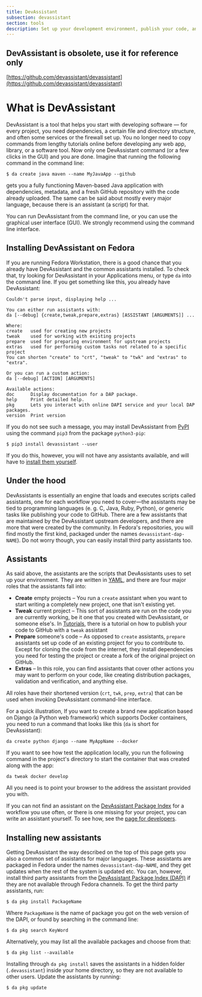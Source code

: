```yaml
---
title: DevAssistant
subsection: devassistant
section: tools
description: Set up your development environment, publish your code, and do many of the chores that somehow keep you from the important stuff — writing your software.
---
```


## DevAssistant is obsolete, use it for reference only

[https://github.com/devassistant/devassistant](https://github.com/devassistant/devassistant)


# What is DevAssistant

DevAssistant is a tool that helps you start with developing software — for every
project, you need dependencies, a certain file and directory structure, and
often some services or the firewall set up. You no longer need to copy commands
from lengthy tutorials online before developing any web app, library, or a
software tool. Now only one DevAssistant command (or a few clicks in the GUI)
and you are done.  Imagine that running the following command in the command
line:

    $ da create java maven --name MyJavaApp --github

gets you a fully functioning Maven-based Java application with dependencies,
metadata, and a fresh GitHub repository with the code already uploaded. The
same can be said about mostly every major language, because there is an
assistant (a script) for that.

You can run DevAssistant from the command line, or you can use the graphical
user interface (GUI). We strongly recommend using the command line interface.

## Installing DevAssistant on Fedora

If you are running Fedora Workstation, there is a good chance that you already
have DevAssistant and the common assistants installed. To check that, try
looking for DevAssistant in your Applications menu, or type `da` into the
command line. If you get something like this, you already have DevAssistant:

    Couldn't parse input, displaying help ...

    You can either run assistants with:
    da [--debug] {create,tweak,prepare,extras} [ASSISTANT [ARGUMENTS]] ...

    Where:
    create   used for creating new projects
    tweak    used for working with existing projects
    prepare  used for preparing environment for upstream projects
    extras   used for performing custom tasks not related to a specific project
    You can shorten "create" to "crt", "tweak" to "twk" and "extras" to "extra".

    Or you can run a custom action:
    da [--debug] [ACTION] [ARGUMENTS]

    Available actions:
    doc      Display documentation for a DAP package.
    help     Print detailed help.
    pkg      Lets you interact with online DAPI service and your local DAP
    packages.
    version  Print version

If you do not see such a message, you may install DevAssistant from
[PyPI](https://pypi.python.org) using the command `pip3` from the package
`python3-pip`:

    $ pip3 install devassistant --user

If you do this, however, you will not have any assistants available, and will
have to [install them yourself](about.html#installing-new-assistants).

## Under the hood

DevAssistants is essentially an engine that loads and executes scripts called
assistants, one for each workflow you need to cover—the assistants may be tied
to programming languages (e. g. C, Java, Ruby, Python), or generic tasks like
publishing your code to GitHub. There are a few assistants that are maintained
by the DevAssistant upstream developers, and there are more that were created
by the community. In Fedora's repositories, you will find mostly the first
kind, packaged under the names `devassistant-dap-NAME`). Do not worry though,
you can easily install third party assistants too.

## Assistants

As said above, the assistants are the scripts that DevAssistants uses to set up
your environment. They are written in
[YAML](https://en.wikipedia.org/wiki/YAML), and there are four major roles that
the assistants fall into:

* **Create** empty projects – You run a `create` assistant when you want to
  start writing a completely new project, one that isn't existing yet.
* **Tweak** current project – This sort of assistants are run on the code you
  are currently working, be it one that you created with DevAssistant, or
  someone else's. In [Tutorials](tutorials.html), there is a tutorial on
  how to publish your code to GitHub with a `tweak` assistant
* **Prepare** someone's code – As opposed to `create` assistants, `prepare`
  assistants set up code of an existing project for you to contribute to.
  Except for cloning the code from the internet, they install dependencies you
  need for testing the project or create a fork of the original project on
  GitHub.
* **Extras** – In this role, you can find assistants that cover other
  actions you may want to perform on your code, like creating distribution
  packages, validation and verification, and anything else.

All roles have their shortened version (`crt`, `twk`, `prep`, `extra`) that can
be used when invoking DevAssistant command-line interface.

For a quick illustration, If you want to create a brand new application based
on Django (a Python web framework) which supports Docker containers, you need
to run a command that looks like this (`da` is short for DevAssistant):

    da create python django --name MyAppName --docker

If you want to see how test the application locally, you run the following
command in the project's directory to start the container that was created
along with the app:

    da tweak docker develop

All you need is to point your browser to the address the assistant provided you
with.

If you can not find an assistant on the [DevAssistant Package
Index](https://dapi.devassistant.org) for a workflow you use often, or there is
one missing for your project, you can write an assistant yourself. To see how,
see the [page for developers](developers.html).

## Installing new assistants

Getting DevAssistant the way described on the top of this page gets you also a
common set of assistants for major languages. These assistants are packaged in
Fedora under the names `devassistant-dap-NAME`, and they get updates when the
rest of the system is updated etc. You can, however, install third party
assistants from the [DevAssistant Package Index
(DAPI)](https://dapi.devassistant.org) if they are not available through Fedora
channels. To get the third party assistants, run:

    $ da pkg install PackageName

Where `PackageName` is the name of package you got on the web version of the
DAPI, or found by searching in the command line:

    $ da pkg search KeyWord

Alternatively, you may list all the available packages and choose from that:

    $ da pkg list --available

Installing through `da pkg install` saves the assistants in a hidden folder
(`.devassistant`) inside your home directory, so they are not available to
other users. Update the assistants by running:

    $ da pkg update
